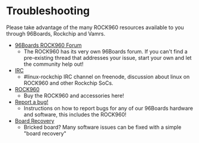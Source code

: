 # Troubleshooting

Please take advantage of the many ROCK960 resources available to you through 96Boards, Rockchip and Vamrs.

- [96Boards ROCK960 Forum](https://discuss.96boards.org/c/products/rock960)
   - The ROCK960 has its very own 96Boards forum. If you can't find a pre-existing thread that addresses your issue, start your own and let the community help out!
- [IRC](http://webchat.freenode.net/?channels=linux-rockchip)
   - \#linux-rockchip IRC channel on freenode, discussion about linux on ROCK960 and other Rockchip SoCs.
- [ROCK960](buy.md)
   - Buy the ROCK960 and accessories here! 
- [Report a bug!](../../../Report_a_bug.md)
   - Instructions on how to report bugs for any of our 96Boards hardware and software, this includes the ROCK960!
- [Board Recovery](../installation/board-recovery.md)
   - Bricked board? Many software issues can be fixed with a simple "board recovery"
